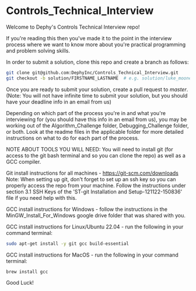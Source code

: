 # Controls_Technical_Interview

Welcome to Dephy's Controls Technical Interview repo!

If you're reading this then you've made it to the point in the interview process where we want
to know more about you're practical programming and problem solving skills.

In order to submit a solution, clone this repo and create a branch as follows:
```bash
git clone git@github.com:DephyInc/Controls_Technical_Interview.git
git checkout -b solution/FIRSTNAME_LASTNAME  # e.g. solution/luke_mooney
```
Once you are ready to submit your solution, create a pull request to _master_.
(Note: You will not have infinite time to submit your solution, but you should have your deadline
info in an email from us)

Depending on which part of the process you're in and what you're interviewing for (you should have 
this info in an email from us), you may be working out of the Algorithm_Challenge folder, 
Debugging_Challenge folder, or both. Look at the readme files in the applicable folder for more 
detailed instructions on what to do for each part of the process.

NOTE ABOUT TOOLS YOU WILL NEED:
You will need to install git (for access to the git bash terminal and so you can clone the repo) as 
well as a GCC compiler.

Git install instructions for all machines - https://git-scm.com/downloads
Note: When setting up git, don't forget to set up an ssh key so you can properly access the repo from 
your machine. Follow the instructions under section 3.1 SSH Keys of the 'ST-git Installation and 
Setup-121122-150836' file if you need help with this.

GCC install instructions for Windows - follow the instructions in the MinGW_Install_For_Windows google 
drive folder that was shared with you.

GCC install instructions for Linux/Ubuntu 22.04 - run the following in your command terminal:

```bash
sudo apt-get install -y git gcc build-essential
```
	
GCC install instructions for MacOS - run the following in your command terminal:

```
brew install gcc
```

Good Luck!

